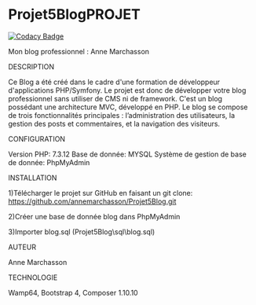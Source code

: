 # Projet5BlogPROJET

[![Codacy Badge](https://api.codacy.com/project/badge/Grade/85832e98d4be4daca6773da9a2d61074)](https://app.codacy.com/manual/annemarchasson/Projet5Blog?utm_source=github.com&utm_medium=referral&utm_content=annemarchasson/Projet5Blog&utm_campaign=Badge_Grade_Dashboard)

Mon blog professionnel : Anne Marchasson

DESCRIPTION

Ce Blog a été créé dans le cadre d'une formation de développeur d'applications PHP/Symfony. Le projet est donc de développer votre blog professionnel sans utiliser de CMS ni de framework. C'est un blog possédant une architecture MVC, développé en PHP. 
Le blog se compose de trois fonctionnalités principales : l’administration des utilisateurs, la gestion des posts et commentaires, et la navigation des visiteurs.

CONFIGURATION

Version PHP: 7.3.12        Base de donnée: MYSQL
Système de gestion de base de donnée: PhpMyAdmin 

INSTALLATION

1)Télécharger le projet sur GitHub en faisant un git clone: https://github.com/annemarchasson/Projet5Blog.git

2)Créer une base de donnée blog dans PhpMyAdmin

3)Importer blog.sql (Projet5Blog\sql\blog.sql)


AUTEUR

Anne Marchasson

TECHNOLOGIE

Wamp64, Bootstrap 4, Composer 1.10.10
